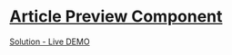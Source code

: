 # [Article Preview Component](https://www.frontendmentor.io/challenges/article-preview-component-dYBN_pYFT "article-preview-component challenge")

[Solution - Live DEMO](https://dazzling-perlman-d8838d.netlify.app/ "article-preview-component solution")
